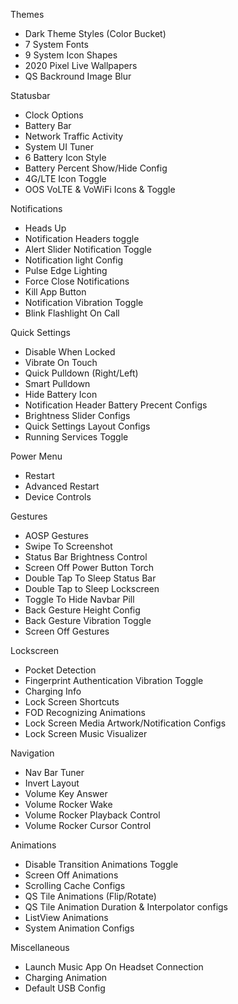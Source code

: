 Themes
-  Dark Theme Styles (Color Bucket)
- 7 System Fonts
- 9 System Icon Shapes
- 2020 Pixel Live Wallpapers
- QS Backround Image Blur

Statusbar
- Clock Options
- Battery Bar
- Network Traffic Activity
- System UI Tuner
- 6 Battery Icon Style
- Battery Percent Show/Hide Config
- 4G/LTE Icon Toggle
- OOS VoLTE & VoWiFi Icons & Toggle

Notifications
- Heads Up
- Notification Headers toggle
- Alert Slider Notification Toggle
- Notification light Config
- Pulse Edge Lighting
- Force Close Notifications
- Kill App Button
- Notification Vibration Toggle
- Blink Flashlight On Call

Quick Settings
- Disable When Locked
- Vibrate On Touch
- Quick Pulldown (Right/Left)
- Smart Pulldown
- Hide Battery Icon
- Notification Header Battery Precent Configs
- Brightness Slider Configs
- Quick Settings Layout Configs
- Running Services Toggle

Power Menu
- Restart
- Advanced Restart
- Device Controls

Gestures
- AOSP Gestures
- Swipe To Screenshot
- Status Bar Brightness Control
- Screen Off Power Button Torch
- Double Tap To Sleep Status Bar
- Double Tap to Sleep Lockscreen
- Toggle To Hide Navbar Pill
- Back Gesture Height Config
- Back Gesture Vibration Toggle
- Screen Off Gestures

Lockscreen
- Pocket Detection
- Fingerprint Authentication Vibration Toggle
- Charging Info
- Lock Screen Shortcuts
- FOD Recognizing Animations
- Lock Screen Media Artwork/Notification Configs
- Lock Screen Music Visualizer

Navigation
- Nav Bar Tuner
- Invert Layout
- Volume Key Answer
- Volume Rocker Wake
- Volume Rocker Playback Control
- Volume Rocker Cursor Control

Animations
- Disable Transition Animations Toggle
- Screen Off Animations
- Scrolling Cache Configs
- QS Tile Animations (Flip/Rotate)
- QS Tile Animation Duration & Interpolator configs
- ListView Animations 
- System Animation Configs

Miscellaneous
- Launch Music App On Headset Connection
- Charging Animation
- Default USB Config